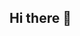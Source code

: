 ## Hi there 👋

<!--
**ItsMeCedric/itsmecedric** is a ✨ _special_ ✨ repository because its `README.md` (this file) appears on your GitHub profile.

Here are some ideas to get you started:

- 🔭 I’m currently working on ...
- 🌱 I’m currently learning ...
- 👯 I’m looking to collaborate on ...
- 🤔 I’m looking for help with ...
- 💬 Ask me about ...
- 📫 How to reach me: ...
- 😄 Pronouns: ...
- ⚡ Fun fact: ...

example badge
![github](https://img.shields.io/badge/GitHub-000000?style=for-the-badge&logo=GitHub&logoColor=white)

-->
